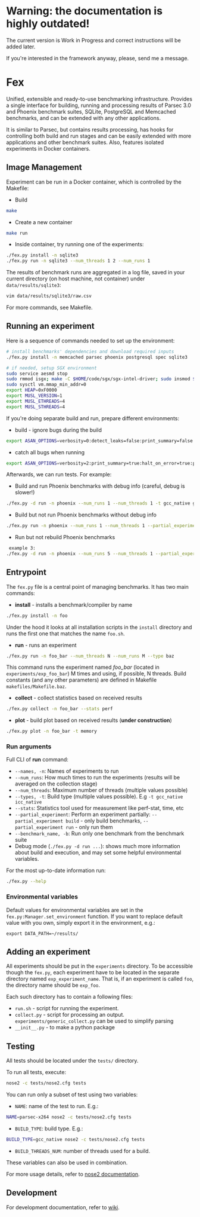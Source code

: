 # Warning: the documentation is highly outdated!

The current version is Work in Progress and correct instructions will be added later.

If you're interested in the framework anyway, please, send me a message.

# Fex

Unified, extensible and ready-to-use benchmarking infrastructure.
Provides a single interface for building, running and processing results
of Parsec 3.0 and Phoenix benchmark suites, SQLite, PostgreSQL and Memcached benchmarks,
and can be extended with any other applications.

It is similar to Parsec, but contains results processing, has hooks for controlling both build
and run stages and can be easily extended with more applications and other benchmark suites.
Also, features isolated experiments in Docker containers.

## Image Management

Experiment can be run in a Docker container, which is controlled by the Makefile:

* Build

```sh
make
```

* Create a new container

```sh
make run
```

* Inside container, try running one of the experiments:

```sh
./fex.py install -n sqlite3
./fex.py run -n sqlite3 --num_threads 1 2 --num_runs 1
```

The results of benchmark runs are aggregated in a log file, saved in your current directory (on host machine, not container) under `data/results/sqlite3`:

```sh
vim data/results/sqlite3/raw.csv
```

For more commands, see Makefile.


## Running an experiment

Here is a sequence of commands needed to set up the environment:

```sh
# install benchmarks' dependencies and download required inputs
./fex.py install -n memcached parsec phoenix postgresql spec sqlite3

# if needed, setup SGX environment
sudo service aesmd stop
sudo rmmod isgx; make -C $HOME/code/sgx/sgx-intel-driver; sudo insmod $HOME/code/sgx/sgx-intel-driver/isgx.ko
sudo sysctl vm.mmap_min_addr=0
export HEAP=0xF0000
export MUSL_VERSION=1
export MUSL_ETHREADS=4
export MUSL_STHREADS=4
```

If you're doing separate build and run, prepare different environments:

* build - ignore bugs during the build

```sh
export ASAN_OPTIONS=verbosity=0:detect_leaks=false:print_summary=false:halt_on_error=false:poison_heap=false
```

* catch all bugs when running

```sh
export ASAN_OPTIONS=verbosity=2:print_summary=true:halt_on_error=true:poison_heap=true
```

Afterwards, we can run tests. For example:

* Build and run Phoenix benchmarks with debug info (careful, debug is slower!)

```sh
./fex.py -d run -n phoenix --num_runs 1 --num_threads 1 -t gcc_native gcc_mpx ...
```

* Build but not run Phoenix benchmarks without debug info

```sh
./fex.py run -n phoenix --num_runs 1 --num_threads 1 --partial_experiment build -t gcc_native gcc_mpx ...
```

* Run but not rebuild Phoenix benchmarks

```sh
 example 3:
./fex.py -d run -n phoenix --num_runs 5 --num_threads 1 --partial_experiment run -t gcc_native gcc_mpx ...
```


## Entrypoint

The `fex.py` file is a central point of managing benchmarks. It has two main commands:

* **install** - installs a benchmark/compiler by name

```sh
./fex.py install -n foo
```

Under the hood it looks at all installation scripts in the `install` directory and runs the first one that matches the name `foo.sh`.

* **run** - runs an experiment

```sh
./fex.py run -n foo_bar --num_threads N --num_runs M --type baz
```

This command runs the experiment named *foo_bar* (located in `experiments/exp_foo_bar`) M times and using, if possible, N threads.
Build constants (and any other parameters) are defined in Makefile `makefiles/Makefile.baz`.

* **collect** - collect statistics based on received results

```sh
./fex.py collect -n foo_bar --stats perf
```

* **plot** - build plot based on received results (**under construction**)

```sh
./fex.py plot -n foo_bar -t memory
```

### Run arguments

Full CLI of **run** command:

* `--names, -n`: Names of experiments to run
* `--num_runs`: How much times to run the experiments (results will be averaged on the collection stage)
* `--num_threads`: Maximum number of threads (multiple values possible)
* `--types, -t`: Build type (multiple values possible). E.g `-t gcc_native icc_native`
* `--stats`: Statistics tool used for measurement like perf-stat, time, etc
* `--partial_experiment`: Perform an experiment partially: `--partial_experiment build` - only build benchmarks, `--partial_experiment run` - only run them
* `--benchmark_name, -b`: Run only one benchmark from the benchmark suite
* Debug mode (`./fex.py -d run ...`): shows much more information about build and execution,
and may set some helpful environmental variables.

For the most up-to-date information run:

```sh
./fex.py --help
```

### Environmental variables

Default values for environmental variables are set in the `fex.py:Manager.set_environment` function.
If you want to replace default value with you own, simply export it in the environment, e.g.:

```
export DATA_PATH=~/results/
```


## Adding an experiment

All experiments should be put in the `experiments` directory.
To be accessible though the `fex.py`, each experiment have to be located in the separate directory named `exp_experiment_name`.
That is, if an experiment is called `foo`, the directory name should be `exp_foo`.

Each such directory has to contain a following files:
* `run.sh` - script for running the experiment.
* `collect.py` - script for processing an output. `experiments/generic_collect.py` can be used to simplify parsing
* `__init__.py` - to make a python package

## Testing

All tests should be located under the `tests/` directory.

To run all tests, execute:

```sh
nose2 -c tests/nose2.cfg tests
```

You can run only a subset of test using two variables:

* `NAME`: name of the test to run. E.g.:

```sh
NAME=parsec-x264 nose2 -c tests/nose2.cfg tests
```

* `BUILD_TYPE`: build type. E.g.:

```sh
BUILD_TYPE=gcc_native nose2 -c tests/nose2.cfg tests
```

* `BUILD_THREADS_NUM`: number of threads used for a build.

These variables can also be used in combination.

For more usage details, refer to [nose2 documentation](http://nose2.readthedocs.io/en/latest/getting_started.html).

## Development

For development documentation, refer to [wiki](https://github.com/OleksiiOleksenko/mpx_evaluation/wiki/Development).

